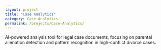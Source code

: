```yaml
---
layout: project
title: "Case Analytics"
category: Case-Analytics
permalink: /projects/Case-Analytics/
---
```


AI-powered analysis tool for legal case documents, focusing on parental alienation detection and pattern recognition in high-conflict divorce cases.